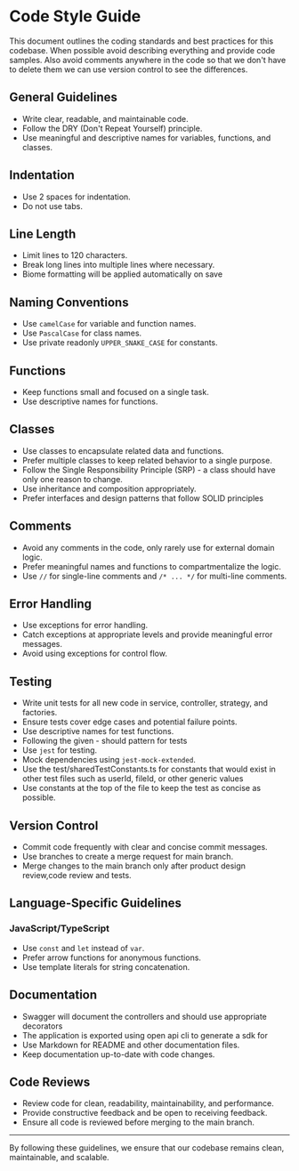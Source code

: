 # Code Style Guide

This document outlines the coding standards and best practices for this codebase. When possible avoid describing everything and provide code samples. Also avoid comments anywhere in the code so that we don't have to delete them we can use version control to see the differences.

## General Guidelines

- Write clear, readable, and maintainable code.
- Follow the DRY (Don't Repeat Yourself) principle.
- Use meaningful and descriptive names for variables, functions, and classes.

## Indentation

- Use 2 spaces for indentation.
- Do not use tabs.

## Line Length

- Limit lines to 120 characters.
- Break long lines into multiple lines where necessary.
- Biome formatting will be applied automatically on save

## Naming Conventions

- Use `camelCase` for variable and function names.
- Use `PascalCase` for class names.
- Use private readonly `UPPER_SNAKE_CASE` for constants.

## Functions

- Keep functions small and focused on a single task.
- Use descriptive names for functions.

## Classes

- Use classes to encapsulate related data and functions.
- Prefer multiple classes to keep related behavior to a single purpose.
- Follow the Single Responsibility Principle (SRP) - a class should have only one reason to change.
- Use inheritance and composition appropriately.
- Prefer interfaces and design patterns that follow SOLID principles

## Comments

- Avoid any comments in the code, only rarely use for external domain logic.
- Prefer meaningful names and functions to compartmentalize the logic.
- Use `//` for single-line comments and `/* ... */` for multi-line comments.

## Error Handling

- Use exceptions for error handling.
- Catch exceptions at appropriate levels and provide meaningful error messages.
- Avoid using exceptions for control flow.

## Testing

- Write unit tests for all new code in service, controller, strategy, and factories.
- Ensure tests cover edge cases and potential failure points.
- Use descriptive names for test functions.
- Following the given - should pattern for tests
- Use `jest` for testing.
- Mock dependencies using `jest-mock-extended`.
- Use the test/sharedTestConstants.ts for constants that would exist in other test files such as userId, fileId, or other generic values
- Use constants at the top of the file to keep the test as concise as possible.

## Version Control

- Commit code frequently with clear and concise commit messages.
- Use branches to create a merge request for main branch.
- Merge changes to the main branch only after product design review,code review and tests.

## Language-Specific Guidelines


### JavaScript/TypeScript

- Use `const` and `let` instead of `var`.
- Prefer arrow functions for anonymous functions.
- Use template literals for string concatenation.

## Documentation

- Swagger will document the controllers and should use appropriate decorators
- The application is exported using open api cli to generate a sdk for
- Use Markdown for README and other documentation files.
- Keep documentation up-to-date with code changes.

## Code Reviews

- Review code for clean, readability, maintainability, and performance.
- Provide constructive feedback and be open to receiving feedback.
- Ensure all code is reviewed before merging to the main branch.

---

By following these guidelines, we ensure that our codebase remains clean, maintainable, and scalable.
